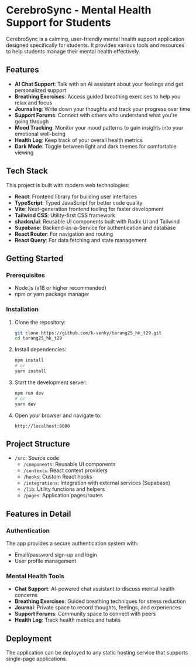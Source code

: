 # CerebroSync - Mental Health Support for Students

CerebroSync is a calming, user-friendly mental health support application designed specifically for students. It provides various tools and resources to help students manage their mental health effectively.

## Features

- **AI Chat Support**: Talk with an AI assistant about your feelings and get personalized support
- **Breathing Exercises**: Access guided breathing exercises to help you relax and focus
- **Journaling**: Write down your thoughts and track your progress over time
- **Support Forums**: Connect with others who understand what you're going through
- **Mood Tracking**: Monitor your mood patterns to gain insights into your emotional well-being
- **Health Log**: Keep track of your overall health metrics
- **Dark Mode**: Toggle between light and dark themes for comfortable viewing

## Tech Stack

This project is built with modern web technologies:

- **React**: Frontend library for building user interfaces
- **TypeScript**: Typed JavaScript for better code quality
- **Vite**: Next-generation frontend tooling for faster development
- **Tailwind CSS**: Utility-first CSS framework
- **shadcn/ui**: Reusable UI components built with Radix UI and Tailwind
- **Supabase**: Backend-as-a-Service for authentication and database
- **React Router**: For navigation and routing
- **React Query**: For data fetching and state management

## Getting Started

### Prerequisites

- Node.js (v18 or higher recommended)
- npm or yarn package manager

### Installation

1. Clone the repository:
   ```bash
   git clone https://github.com/k-venky/tarang25_hk_t29.git
   cd tarang25_hk_t29
   ```

2. Install dependencies:
   ```bash
   npm install
   # or
   yarn install
   ```

3. Start the development server:
   ```bash
   npm run dev
   # or
   yarn dev
   ```

4. Open your browser and navigate to:
   ```
   http://localhost:8080
   ```

## Project Structure

- `/src`: Source code
  - `/components`: Reusable UI components
  - `/contexts`: React context providers
  - `/hooks`: Custom React hooks
  - `/integrations`: Integration with external services (Supabase)
  - `/lib`: Utility functions and helpers
  - `/pages`: Application pages/routes

## Features in Detail

### Authentication

The app provides a secure authentication system with:
- Email/password sign-up and login
- User profile management

### Mental Health Tools

- **Chat Support**: AI-powered chat assistant to discuss mental health concerns
- **Breathing Exercises**: Guided breathing techniques for stress reduction
- **Journal**: Private space to record thoughts, feelings, and experiences
- **Support Forums**: Community space to connect with peers
- **Health Log**: Track health metrics and habits

## Deployment

The application can be deployed to any static hosting service that supports single-page applications.
